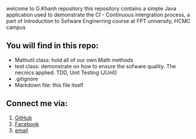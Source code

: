 welcome to G.Khanh repository
this repository contains a simple Java application used to demonstrate the CI - Continuous intergration process, a part of Introduction to Sofware Enginerring course at FPT university, HCMC campus

## You will find in this repo:
* Mathutil class: hold all of our own Math methods
* test class: demonstrate on how to ensure the sofware quality. The necnics applied: TDD, Unit Testing (JUnit)
* .gitignore
* Markdown file: this file itself

## Connect me via:
1. [GitHub](https://github.com/NgGiaKhanh)
2. [Facebook](https://www.facebook.com/threeoil.nguyen/)
3. [email](khanh3oil48@gmail.com)

